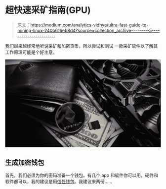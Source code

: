 # 超快速采矿指南(GPU)

> 原文：<https://medium.com/analytics-vidhya/ultra-fast-guide-to-mining-linux-240b616eb8d4?source=collection_archive---------5----------------------->

我们越来越经常地听说采矿和加密货币，所以尝试和测试 一款采矿软件以了解其工作原理可能是个好主意。

![](img/f83adba2e02bd620edee6de76f19e248.png)

## 生成加密钱包

首先，我们必须为你的密码准备一个钱包。有几个 app 和软件你可以用，硬件和软件都可以，我的建议是用[信任钱包](https://trustwallet.com/)。我建议来两份……